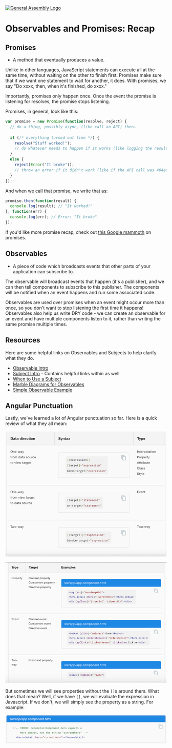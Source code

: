 [![General Assembly Logo](https://camo.githubusercontent.com/1a91b05b8f4d44b5bbfb83abac2b0996d8e26c92/687474703a2f2f692e696d6775722e636f6d2f6b6538555354712e706e67)](https://generalassemb.ly/education/web-development-immersive)


# Observables and Promises: Recap

## Promises

- A method that eventually produces a value.

Unlike in other languages, JavaScript statements can execute all at the same time, without waiting on the other to finish first. Promises make sure that if we want one statement to wait for another, it does. With promises, we say  "Do xxxx, then, when it's finished, do xxxx."

Importantly, promises only happen once. Once the event the promise is listening for resolves, the promise stops listening.

Promises, in general, look like this:

```js
var promise = new Promise(function(resolve, reject) {
  // do a thing, possibly async, (like call an API) then…

  if (/* everything turned out fine */) {
    resolve("Stuff worked!");
    // do whatever needs to happen if it works (like logging the results to the console)
  }
  else {
    reject(Error("It broke"));
    // throw an error if it didn't work (like if the API call was 404ed).
  }
});
```

And when we call that promise, we write that as:

```js
promise.then(function(result) {
  console.log(result); // "It worked!"
}, function(err) {
  console.log(err); // Error: "It broke"
});
```

If you'd like more promise recap, check out [this Google mammoth](https://developers.google.com/web/fundamentals/getting-started/primers/promises) on promises.

## Observables

- A piece of code which broadcasts events that other parts of your application can subscribe to.

The observable will broadcast events that happen (it's a publisher), and we can then tell components to subscribe to this publisher.  The components will be notified when an event happens and run some associated code.

Observables are used over promises when an event might occur more than once, so you don't want to stop listening the first time it happens! Observables also help us write DRY code - we can create an observable for an event and have multiple components listen to it, rather than writing the same promise multiple times.

## Resources

Here are some helpful links on Observables and Subjects to help clarify what they do.

- [Observable Intro](http://reactivex.io/documentation/observable.html)
- [Subject Intro](http://reactivex.io/documentation/subject.html) - Contains helpful links within as well
- [When to Use a Subject](http://davesexton.com/blog/post/To-Use-Subject-Or-Not-To-Use-Subject.aspx)
- [Marble Diagrams for Observables](http://rxmarbles.com/)
- [Simple Observable Example](http://embed.plnkr.co/CJNgwR8bhKv2qY1P8rGa)

## Angular Punctuation

Lastly, we've learned a lot of Angular punctuation so far.  Here is a quick review of what they all mean:

![](images/punctuation1.png)

![](images/punctuation2.png)

But sometimes we will see properties without the `[]`s around them.  What does that mean?  Well, if we have `[]`, we will evaluate the expression in Javascript.  If we don't, we will simply see the property as a string.  For example:

![](images/punctuation3.png)
